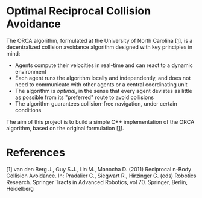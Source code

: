 # Optimal Reciprocal Collision Avoidance

The ORCA algorithm, formulated at the University of North Carolina [<a href='#ref-1'>1</a>], is a decentralized collision avoidance algorithm designed with key principles in mind:

- Agents compute their velocities in real-time and can react to a dynamic environment
- Each agent runs the algorithm locally and independently, and does not need to communicate with other agents or a central coordinating unit
- The algorithm is *optimal*, in the sense that every agent deviates as little as possible from its "preferred" route to avoid collisions
- The algorithm guarantees collision-free navigation, under certain conditions

The aim of this project is to build a simple C++ implementation of the ORCA algorithm, based on the original formulation [<a href='#ref-1'>1</a>].

# References

<span id='ref-1'>[1]</span> van den Berg J., Guy S.J., Lin M., Manocha D. (2011) Reciprocal n-Body Collision Avoidance. In: Pradalier C., Siegwart R., Hirzinger G. (eds) Robotics Research. Springer Tracts in Advanced Robotics, vol 70. Springer, Berlin, Heidelberg
